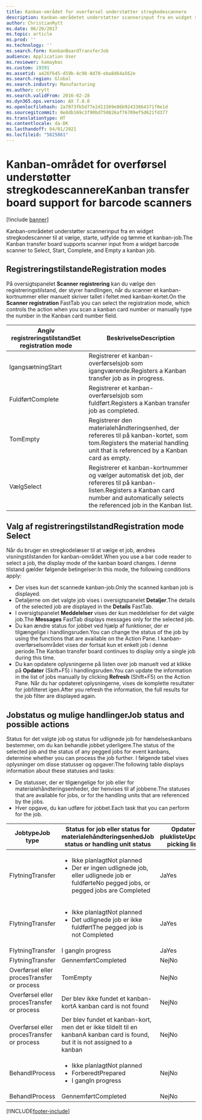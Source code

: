 ```yaml
---
title: Kanban-området for overførsel understøtter stregkodescannere
description: Kanban-områdetet understøtter scannerinput fra en widget stregkodescanner til at vælge, starte, udfylde og tømme et kanban-job.
author: ChristianRytt
ms.date: 06/20/2017
ms.topic: article
ms.prod: ''
ms.technology: ''
ms.search.form: KanbanBoardTransferJob
audience: Application User
ms.reviewer: kamaybac
ms.custom: 19391
ms.assetid: a426f645-d59b-4c98-8d78-eba8d64a562e
ms.search.region: Global
ms.search.industry: Manufacturing
ms.author: crytt
ms.search.validFrom: 2016-02-28
ms.dyn365.ops.version: AX 7.0.0
ms.openlocfilehash: 2a7073fb5d77e2d11569e86b92433864371f0e1d
ms.sourcegitcommit: 0e8db169c3f90bd750826af76709ef5d621fd377
ms.translationtype: HT
ms.contentlocale: da-DK
ms.lasthandoff: 04/01/2021
ms.locfileid: "5825861"
---
```

# <a name="kanban-transfer-board-support-for-barcode-scanners"></a><span data-ttu-id="2da8e-103">Kanban-området for overførsel understøtter stregkodescannere</span><span class="sxs-lookup"><span data-stu-id="2da8e-103">Kanban transfer board support for barcode scanners</span></span>

[!include [banner](../includes/banner.md)]

<span data-ttu-id="2da8e-104">Kanban-områdetet understøtter scannerinput fra en widget stregkodescanner til at vælge, starte, udfylde og tømme et kanban-job.</span><span class="sxs-lookup"><span data-stu-id="2da8e-104">The Kanban transfer board supports scanner input from a widget barcode scanner to Select, Start, Complete, and Empty a kanban job.</span></span>

<a name="registration-modes"></a><span data-ttu-id="2da8e-105">Registreringstilstande</span><span class="sxs-lookup"><span data-stu-id="2da8e-105">Registration modes</span></span>
------------------

<span data-ttu-id="2da8e-106">På oversigtspanelet **Scanner registrering** kan du vælge den registreringstilstand, der styrer handlingen, når du scanner et kanban-kortnummer eller manuelt skriver tallet i feltet med kanban-kortet.</span><span class="sxs-lookup"><span data-stu-id="2da8e-106">On the **Scanner registration** FastTab you can select the registration mode, which controls the action when you scan a kanban card number or manually type the number in the Kanban card number field.</span></span>

| <span data-ttu-id="2da8e-107">Angiv registreringstilstand</span><span class="sxs-lookup"><span data-stu-id="2da8e-107">Set registration mode</span></span> | <span data-ttu-id="2da8e-108">Beskrivelse</span><span class="sxs-lookup"><span data-stu-id="2da8e-108">Description</span></span>                                                                                     |
|-----------------------|-------------------------------------------------------------------------------------------------|
| <span data-ttu-id="2da8e-109">Igangsætning</span><span class="sxs-lookup"><span data-stu-id="2da8e-109">Start</span></span>                 | <span data-ttu-id="2da8e-110">Registrerer et kanban-overførselsjob som igangværende.</span><span class="sxs-lookup"><span data-stu-id="2da8e-110">Registers a Kanban transfer job as in progress.</span></span>                                                 |
| <span data-ttu-id="2da8e-111">Fuldført</span><span class="sxs-lookup"><span data-stu-id="2da8e-111">Complete</span></span>              | <span data-ttu-id="2da8e-112">Registrerer et kanban-overførselsjob som fuldført.</span><span class="sxs-lookup"><span data-stu-id="2da8e-112">Registers a Kanban transfer job as completed.</span></span>                                                   |
| <span data-ttu-id="2da8e-113">Tom</span><span class="sxs-lookup"><span data-stu-id="2da8e-113">Empty</span></span>                 | <span data-ttu-id="2da8e-114">Registrerer den materialehåndteringsenhed, der refereres til på kanban-kortet, som tom.</span><span class="sxs-lookup"><span data-stu-id="2da8e-114">Registers the material handling unit that is referenced by a Kanban card as empty.</span></span>              |
| <span data-ttu-id="2da8e-115">Vælg</span><span class="sxs-lookup"><span data-stu-id="2da8e-115">Select</span></span>                | <span data-ttu-id="2da8e-116">Registrerer et kanban-kortnummer og vælger automatisk det job, der refereres til på kanban-listen.</span><span class="sxs-lookup"><span data-stu-id="2da8e-116">Registers a Kanban card number and automatically selects the referenced job in the Kanban list.</span></span> |

 
<a name="registration-mode-select"></a><span data-ttu-id="2da8e-117">Valg af registreringstilstand</span><span class="sxs-lookup"><span data-stu-id="2da8e-117">Registration mode Select</span></span>
------------------------

<span data-ttu-id="2da8e-118">Når du bruger en stregkodelæser til at vælge et job, ændres visningstilstanden for kanban-området.</span><span class="sxs-lookup"><span data-stu-id="2da8e-118">When you use a bar code reader to select a job, the display mode of the kanban board changes.</span></span> <span data-ttu-id="2da8e-119">I denne tilstand gælder følgende betingelser:</span><span class="sxs-lookup"><span data-stu-id="2da8e-119">In this mode, the following conditions apply:</span></span>

-   <span data-ttu-id="2da8e-120">Der vises kun det scannede kanban-job.</span><span class="sxs-lookup"><span data-stu-id="2da8e-120">Only the scanned kanban job is displayed.</span></span>
-   <span data-ttu-id="2da8e-121">Detaljerne om det valgte job vises i oversigtspanelet **Detaljer**.</span><span class="sxs-lookup"><span data-stu-id="2da8e-121">The details of the selected job are displayed in the **Details** FastTab.</span></span>
-   <span data-ttu-id="2da8e-122">I oversigtspanelet **Meddelelser** vises der kun meddelelser for det valgte job.</span><span class="sxs-lookup"><span data-stu-id="2da8e-122">The **Messages** FastTab displays messages only for the selected job.</span></span>
-   <span data-ttu-id="2da8e-123">Du kan ændre status for jobbet ved hjælp af funktioner, der er tilgængelige i handlingsruden.</span><span class="sxs-lookup"><span data-stu-id="2da8e-123">You can change the status of the job by using the functions that are available on the Action Pane.</span></span> <span data-ttu-id="2da8e-124">I kanban-overførselsområdet vises der fortsat kun et enkelt job i denne periode.</span><span class="sxs-lookup"><span data-stu-id="2da8e-124">The Kanban transfer board continues to display only a single job during this time.</span></span>
-   <span data-ttu-id="2da8e-125">Du kan opdatere oplysningerne på listen over job manuelt ved at klikke på **Opdater** (Skift+F5) i handlingsruden.</span><span class="sxs-lookup"><span data-stu-id="2da8e-125">You can update the information in the list of jobs manually by clicking **Refresh** (Shift+F5) on the Action Pane.</span></span> <span data-ttu-id="2da8e-126">Når du har opdateret oplysningerne, vises de komplette resultater for jobfilteret igen.</span><span class="sxs-lookup"><span data-stu-id="2da8e-126">After you refresh the information, the full results for the job filter are displayed again.</span></span>

## <a name="job-status-and-possible-actions"></a><span data-ttu-id="2da8e-127">Jobstatus og mulige handlinger</span><span class="sxs-lookup"><span data-stu-id="2da8e-127">Job status and possible actions</span></span>
<span data-ttu-id="2da8e-128">Status for det valgte job og status for udlignede job for hændelseskanbans bestemmer, om du kan behandle jobbet yderligere.</span><span class="sxs-lookup"><span data-stu-id="2da8e-128">The status of the selected job and the status of any pegged jobs for event kanbans, determine whether you can process the job further.</span></span> <span data-ttu-id="2da8e-129">I følgende tabel vises oplysninger om disse statusser og opgaver:</span><span class="sxs-lookup"><span data-stu-id="2da8e-129">The following table displays information about these statuses and tasks:</span></span>
-   <span data-ttu-id="2da8e-130">De statusser, der er tilgængelige for job eller for materialehåndteringsenheder, der henvises til af jobbene.</span><span class="sxs-lookup"><span data-stu-id="2da8e-130">The statuses that are available for jobs, or for the handling units that are referenced by the jobs.</span></span>
-   <span data-ttu-id="2da8e-131">Hver opgave, du kan udføre for jobbet.</span><span class="sxs-lookup"><span data-stu-id="2da8e-131">Each task that you can perform for the job.</span></span>

<table>
<colgroup>
<col width="12%" />
<col width="12%" />
<col width="12%" />
<col width="12%" />
<col width="12%" />
<col width="12%" />
<col width="12%" />
<col width="12%" />
</colgroup>
<thead>
<tr class="header">
<th><span data-ttu-id="2da8e-132">Jobtype</span><span class="sxs-lookup"><span data-stu-id="2da8e-132">Job type</span></span></th>
<th><span data-ttu-id="2da8e-133">Status for job eller status for materialehåndteringsenhed</span><span class="sxs-lookup"><span data-stu-id="2da8e-133">Job status or handling unit status</span></span></th>
<th><span data-ttu-id="2da8e-134">Opdater plukliste</span><span class="sxs-lookup"><span data-stu-id="2da8e-134">Update picking list</span></span></th>
<th><span data-ttu-id="2da8e-135">Igangsætning</span><span class="sxs-lookup"><span data-stu-id="2da8e-135">Start</span></span></th>
<th><span data-ttu-id="2da8e-136">Opdater registrering</span><span class="sxs-lookup"><span data-stu-id="2da8e-136">Update registration</span></span></th>
<th><span data-ttu-id="2da8e-137">Fuldført</span><span class="sxs-lookup"><span data-stu-id="2da8e-137">Complete</span></span></th>
<th><span data-ttu-id="2da8e-138">Tom</span><span class="sxs-lookup"><span data-stu-id="2da8e-138">Empty</span></span></th>
<th><span data-ttu-id="2da8e-139">Opret hændelseskanbans</span><span class="sxs-lookup"><span data-stu-id="2da8e-139">Create event kanbans</span></span></th>
</tr>
</thead>
<tbody>
<tr class="odd">
<td><span data-ttu-id="2da8e-140">Flytning</span><span class="sxs-lookup"><span data-stu-id="2da8e-140">Transfer</span></span></td>
<td><ul>
<li><span data-ttu-id="2da8e-141">Ikke planlagt</span><span class="sxs-lookup"><span data-stu-id="2da8e-141">Not planned</span></span></li>
<li><span data-ttu-id="2da8e-142">Der er ingen udlignede job, eller udlignede job er fuldførte</span><span class="sxs-lookup"><span data-stu-id="2da8e-142">No pegged jobs, or pegged jobs are Completed</span></span></li>
</ul></td>
<td><span data-ttu-id="2da8e-143">Ja</span><span class="sxs-lookup"><span data-stu-id="2da8e-143">Yes</span></span></td>
<td><span data-ttu-id="2da8e-144">Ja</span><span class="sxs-lookup"><span data-stu-id="2da8e-144">Yes</span></span></td>
<td><span data-ttu-id="2da8e-145">Ja</span><span class="sxs-lookup"><span data-stu-id="2da8e-145">Yes</span></span></td>
<td><span data-ttu-id="2da8e-146">Ja</span><span class="sxs-lookup"><span data-stu-id="2da8e-146">Yes</span></span></td>
<td><span data-ttu-id="2da8e-147">Nej</span><span class="sxs-lookup"><span data-stu-id="2da8e-147">No</span></span></td>
<td><span data-ttu-id="2da8e-148">Ja</span><span class="sxs-lookup"><span data-stu-id="2da8e-148">Yes</span></span></td>
</tr>
<tr class="even">
<td><span data-ttu-id="2da8e-149">Flytning</span><span class="sxs-lookup"><span data-stu-id="2da8e-149">Transfer</span></span></td>
<td><ul>
<li><span data-ttu-id="2da8e-150">Ikke planlagt</span><span class="sxs-lookup"><span data-stu-id="2da8e-150">Not planned</span></span></li>
<li><span data-ttu-id="2da8e-151">Det udlignede job er ikke fuldført</span><span class="sxs-lookup"><span data-stu-id="2da8e-151">The pegged job is not Completed</span></span></li>
</ul></td>
<td><span data-ttu-id="2da8e-152">Ja</span><span class="sxs-lookup"><span data-stu-id="2da8e-152">Yes</span></span></td>
<td><span data-ttu-id="2da8e-153">Nej</span><span class="sxs-lookup"><span data-stu-id="2da8e-153">No</span></span></td>
<td><span data-ttu-id="2da8e-154">Ja</span><span class="sxs-lookup"><span data-stu-id="2da8e-154">Yes</span></span></td>
<td><span data-ttu-id="2da8e-155">Nej</span><span class="sxs-lookup"><span data-stu-id="2da8e-155">No</span></span></td>
<td><span data-ttu-id="2da8e-156">Nej</span><span class="sxs-lookup"><span data-stu-id="2da8e-156">No</span></span></td>
<td><span data-ttu-id="2da8e-157">Nej</span><span class="sxs-lookup"><span data-stu-id="2da8e-157">No</span></span></td>
</tr>
<tr class="odd">
<td><span data-ttu-id="2da8e-158">Flytning</span><span class="sxs-lookup"><span data-stu-id="2da8e-158">Transfer</span></span></td>
<td><span data-ttu-id="2da8e-159">I gang</span><span class="sxs-lookup"><span data-stu-id="2da8e-159">In progress</span></span></td>
<td><span data-ttu-id="2da8e-160">Ja</span><span class="sxs-lookup"><span data-stu-id="2da8e-160">Yes</span></span></td>
<td><span data-ttu-id="2da8e-161">Nej</span><span class="sxs-lookup"><span data-stu-id="2da8e-161">No</span></span></td>
<td><span data-ttu-id="2da8e-162">Ja</span><span class="sxs-lookup"><span data-stu-id="2da8e-162">Yes</span></span></td>
<td><span data-ttu-id="2da8e-163">Ja</span><span class="sxs-lookup"><span data-stu-id="2da8e-163">Yes</span></span></td>
<td><span data-ttu-id="2da8e-164">Nej</span><span class="sxs-lookup"><span data-stu-id="2da8e-164">No</span></span></td>
<td><span data-ttu-id="2da8e-165">Nej</span><span class="sxs-lookup"><span data-stu-id="2da8e-165">No</span></span></td>
</tr>
<tr class="even">
<td><span data-ttu-id="2da8e-166">Flytning</span><span class="sxs-lookup"><span data-stu-id="2da8e-166">Transfer</span></span></td>
<td><span data-ttu-id="2da8e-167">Gennemført</span><span class="sxs-lookup"><span data-stu-id="2da8e-167">Completed</span></span></td>
<td><span data-ttu-id="2da8e-168">Nej</span><span class="sxs-lookup"><span data-stu-id="2da8e-168">No</span></span></td>
<td><span data-ttu-id="2da8e-169">Nej</span><span class="sxs-lookup"><span data-stu-id="2da8e-169">No</span></span></td>
<td><span data-ttu-id="2da8e-170">Nej</span><span class="sxs-lookup"><span data-stu-id="2da8e-170">No</span></span></td>
<td><span data-ttu-id="2da8e-171">Nej</span><span class="sxs-lookup"><span data-stu-id="2da8e-171">No</span></span></td>
<td><span data-ttu-id="2da8e-172">Ja</span><span class="sxs-lookup"><span data-stu-id="2da8e-172">Yes</span></span></td>
<td><span data-ttu-id="2da8e-173">Nej</span><span class="sxs-lookup"><span data-stu-id="2da8e-173">No</span></span></td>
</tr>
<tr class="odd">
<td><span data-ttu-id="2da8e-174">Overførsel eller proces</span><span class="sxs-lookup"><span data-stu-id="2da8e-174">Transfer or process</span></span></td>
<td><span data-ttu-id="2da8e-175">Tom</span><span class="sxs-lookup"><span data-stu-id="2da8e-175">Empty</span></span></td>
<td><span data-ttu-id="2da8e-176">Nej</span><span class="sxs-lookup"><span data-stu-id="2da8e-176">No</span></span></td>
<td><span data-ttu-id="2da8e-177">Nej</span><span class="sxs-lookup"><span data-stu-id="2da8e-177">No</span></span></td>
<td><span data-ttu-id="2da8e-178">Nej</span><span class="sxs-lookup"><span data-stu-id="2da8e-178">No</span></span></td>
<td><span data-ttu-id="2da8e-179">Nej</span><span class="sxs-lookup"><span data-stu-id="2da8e-179">No</span></span></td>
<td><span data-ttu-id="2da8e-180">Nej</span><span class="sxs-lookup"><span data-stu-id="2da8e-180">No</span></span></td>
<td><span data-ttu-id="2da8e-181">Nej</span><span class="sxs-lookup"><span data-stu-id="2da8e-181">No</span></span></td>
</tr>
<tr class="even">
<td><span data-ttu-id="2da8e-182">Overførsel eller proces</span><span class="sxs-lookup"><span data-stu-id="2da8e-182">Transfer or process</span></span></td>
<td><span data-ttu-id="2da8e-183">Der blev ikke fundet et kanban-kort</span><span class="sxs-lookup"><span data-stu-id="2da8e-183">A kanban card is not found</span></span></td>
<td><span data-ttu-id="2da8e-184">Nej</span><span class="sxs-lookup"><span data-stu-id="2da8e-184">No</span></span></td>
<td><span data-ttu-id="2da8e-185">Nej</span><span class="sxs-lookup"><span data-stu-id="2da8e-185">No</span></span></td>
<td><span data-ttu-id="2da8e-186">Nej</span><span class="sxs-lookup"><span data-stu-id="2da8e-186">No</span></span></td>
<td><span data-ttu-id="2da8e-187">Nej</span><span class="sxs-lookup"><span data-stu-id="2da8e-187">No</span></span></td>
<td><span data-ttu-id="2da8e-188">Nej</span><span class="sxs-lookup"><span data-stu-id="2da8e-188">No</span></span></td>
<td><span data-ttu-id="2da8e-189">Nej</span><span class="sxs-lookup"><span data-stu-id="2da8e-189">No</span></span></td>
</tr>
<tr class="odd">
<td><span data-ttu-id="2da8e-190">Overførsel eller proces</span><span class="sxs-lookup"><span data-stu-id="2da8e-190">Transfer or process</span></span></td>
<td><span data-ttu-id="2da8e-191">Der blev fundet et kanban-kort, men det er ikke tildelt til en kanban</span><span class="sxs-lookup"><span data-stu-id="2da8e-191">A kanban card is found, but it is not assigned to a kanban</span></span></td>
<td><span data-ttu-id="2da8e-192">Nej</span><span class="sxs-lookup"><span data-stu-id="2da8e-192">No</span></span></td>
<td><span data-ttu-id="2da8e-193">Nej</span><span class="sxs-lookup"><span data-stu-id="2da8e-193">No</span></span></td>
<td><span data-ttu-id="2da8e-194">Nej</span><span class="sxs-lookup"><span data-stu-id="2da8e-194">No</span></span></td>
<td><span data-ttu-id="2da8e-195">Nej</span><span class="sxs-lookup"><span data-stu-id="2da8e-195">No</span></span></td>
<td><span data-ttu-id="2da8e-196">Nej</span><span class="sxs-lookup"><span data-stu-id="2da8e-196">No</span></span></td>
<td><span data-ttu-id="2da8e-197">Nej</span><span class="sxs-lookup"><span data-stu-id="2da8e-197">No</span></span></td>
</tr>
<tr class="even">
<td><span data-ttu-id="2da8e-198">Behandl</span><span class="sxs-lookup"><span data-stu-id="2da8e-198">Process</span></span></td>
<td><ul>
<li><span data-ttu-id="2da8e-199">Ikke planlagt</span><span class="sxs-lookup"><span data-stu-id="2da8e-199">Not planned</span></span></li>
<li><span data-ttu-id="2da8e-200">Forberedt</span><span class="sxs-lookup"><span data-stu-id="2da8e-200">Prepared</span></span></li>
<li><span data-ttu-id="2da8e-201">I gang</span><span class="sxs-lookup"><span data-stu-id="2da8e-201">In progress</span></span></li>
</ul></td>
<td><span data-ttu-id="2da8e-202">Nej</span><span class="sxs-lookup"><span data-stu-id="2da8e-202">No</span></span></td>
<td><span data-ttu-id="2da8e-203">Nej</span><span class="sxs-lookup"><span data-stu-id="2da8e-203">No</span></span></td>
<td><span data-ttu-id="2da8e-204">Nej</span><span class="sxs-lookup"><span data-stu-id="2da8e-204">No</span></span></td>
<td><span data-ttu-id="2da8e-205">Nej</span><span class="sxs-lookup"><span data-stu-id="2da8e-205">No</span></span></td>
<td><span data-ttu-id="2da8e-206">Nej</span><span class="sxs-lookup"><span data-stu-id="2da8e-206">No</span></span></td>
<td><span data-ttu-id="2da8e-207">Nej</span><span class="sxs-lookup"><span data-stu-id="2da8e-207">No</span></span></td>
</tr>
<tr class="odd">
<td><span data-ttu-id="2da8e-208">Behandl</span><span class="sxs-lookup"><span data-stu-id="2da8e-208">Process</span></span></td>
<td><span data-ttu-id="2da8e-209">Gennemført</span><span class="sxs-lookup"><span data-stu-id="2da8e-209">Completed</span></span></td>
<td><span data-ttu-id="2da8e-210">Nej</span><span class="sxs-lookup"><span data-stu-id="2da8e-210">No</span></span></td>
<td><span data-ttu-id="2da8e-211">Nej</span><span class="sxs-lookup"><span data-stu-id="2da8e-211">No</span></span></td>
<td><span data-ttu-id="2da8e-212">Nej</span><span class="sxs-lookup"><span data-stu-id="2da8e-212">No</span></span></td>
<td><span data-ttu-id="2da8e-213">Nej</span><span class="sxs-lookup"><span data-stu-id="2da8e-213">No</span></span></td>
<td><span data-ttu-id="2da8e-214">Nej</span><span class="sxs-lookup"><span data-stu-id="2da8e-214">No</span></span></td>
<td><span data-ttu-id="2da8e-215">Nej</span><span class="sxs-lookup"><span data-stu-id="2da8e-215">No</span></span></td>
</tr>
</tbody>
</table>







[!INCLUDE[footer-include](../../includes/footer-banner.md)]